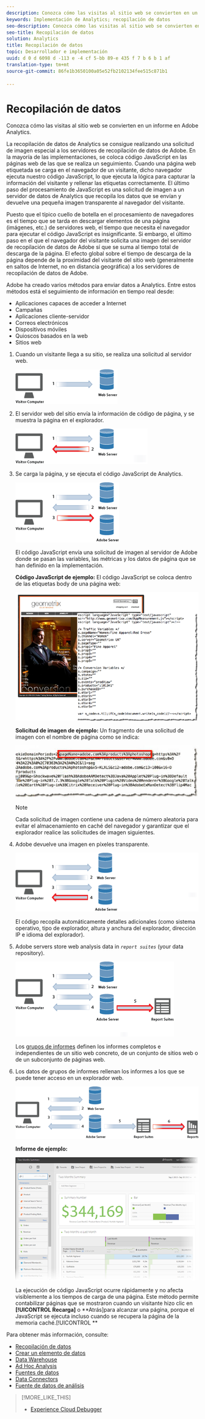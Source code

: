 ```yaml
---
description: Conozca cómo las visitas al sitio web se convierten en un informe en Adobe Analytics.
keywords: Implementación de Analytics; recopilación de datos
seo-description: Conozca cómo las visitas al sitio web se convierten en un informe en Adobe Analytics.
seo-title: Recopilación de datos
solution: Analytics
title: Recopilación de datos
topic: Desarrollador e implementación
uuid: d 0 d 6098 d -113 e -4 cf 5-bb 89-e 435 f 7 b 6 b 1 af
translation-type: tm+mt
source-git-commit: 86fe1b3650100a05e52fb2102134fee515c871b1

---
```



# Recopilación de datos

Conozca cómo las visitas al sitio web se convierten en un informe en Adobe Analytics.

La recopilación de datos de Analytics se consigue realizando una solicitud de imagen especial a los servidores de recopilación de datos de Adobe. En la mayoría de las implementaciones, se coloca código JavaScript en las páginas web de las que se realiza un seguimiento. Cuando una página web etiquetada se carga en el navegador de un visitante, dicho navegador ejecuta nuestro código JavaScript, lo que ejecuta la lógica para capturar la información del visitante y rellenar las etiquetas correctamente. El último paso del procesamiento de JavaScript es una solicitud de imagen a un servidor de datos de Analytics que recopila los datos que se envían y devuelve una pequeña imagen transparente al navegador del visitante.

Puesto que el típico cuello de botella en el procesamiento de navegadores es el tiempo que se tarda en descargar elementos de una página (imágenes, etc.) de servidores web, el tiempo que necesita el navegador para ejecutar el código JavaScript es insignificante. Si embargo, el último paso en el que el navegador del visitante solicita una imagen del servidor de recopilación de datos de Adobe sí que se suma al tiempo total de descarga de la página. El efecto global sobre el tiempo de descarga de la página depende de la proximidad del visitante del sitio web (generalmente en saltos de Internet, no en distancia geográfica) a los servidores de recopilación de datos de Adobe.

Adobe ha creado varios métodos para enviar datos a Analytics. Entre estos métodos está el seguimiento de información en tiempo real desde:

* Aplicaciones capaces de acceder a Internet
* Campañas
* Aplicaciones cliente-servidor
* Correos electrónicos
* Dispositivos móviles
* Quioscos basados en la web
* Sitios web

<!-- 

<p>Need to reconcile with Data Collection topics in the user guide, in this guide, and in reference. </p>

 -->

1. Cuando un visitante llega a su sitio, se realiza una solicitud al servidor web.

   ![](assets/how-data-is-collected-1.png)

1. El servidor web del sitio envía la información de código de página, y se muestra la página en el explorador.

   ![](assets/how-data-is-collected-2.png)

1. Se carga la página, y se ejecuta el código JavaScript de Analytics.

   ![](assets/how-data-is-collected-3.png)

   El código JavaScript envía una solicitud de imagen al servidor de Adobe donde se pasan las variables, las métricas y los datos de página que se han definido en la implementación.

   **Código JavaScript de ejemplo:** El código JavaScript se coloca dentro de las etiquetas body de una página web:

   ![](assets/code-example-geometrixx.png)

   **Solicitud de imagen de ejemplo:** Un fragmento de una solicitud de imagen con el nombre de página como se indica:

   ![](assets/image-request-snippet.png)

   >[!NOTE]
   >
   >Cada solicitud de imagen contiene una cadena de número aleatoria para evitar el almacenamiento en caché del navegador y garantizar que el explorador realice las solicitudes de imagen siguientes.

1. Adobe devuelve una imagen en píxeles transparente.

   ![](assets/how-data-is-collected-4.png)

   El código recopila automáticamente detalles adicionales (como sistema operativo, tipo de explorador, altura y anchura del explorador, dirección IP e idioma del explorador).

1. Adobe servers store web analysis data in *`report suites`* (your data repository).

   ![](assets/how-data-is-collected-5.png)

   Los [grupos de informes](https://marketing.adobe.com/resources/help/en_US/reference/?f=report_suites_admin) definen los informes completos e independientes de un sitio web concreto, de un conjunto de sitios web o de un subconjunto de páginas web.

1. Los datos de grupos de informes rellenan los informes a los que se puede tener acceso en un explorador web.

   ![](assets/how-data-is-collected-6.png)

   **Informe de ejemplo:**

   ![](assets/two-months-summary-project.png)

   La ejecución de código JavaScript ocurre rápidamente y no afecta visiblemente a los tiempos de carga de una página. Este método permite contabilizar páginas que se mostraron cuando un visitante hizo clic en **[!UICONTROL Recarga]** o **Atrás]para alcanzar una página, porque el JavaScript se ejecuta incluso cuando se recupera la página de la memoria caché.[!UICONTROL **

Para obtener más información, consulte:

* [Recopilación de datos](../../implement/js-implementation/data-collection/query-parameters.md)
* [Crear un elemento de datos](../../implement/c-implement-with-dtm/t-data-element.md#task_962EF08CE2AE49B3B739295F6E4792C2)
* [Data Warehouse](https://marketing.adobe.com/resources/help/en_US/reference/data_warehouse.html)
* [Ad Hoc Analysis](https://marketing.adobe.com/resources/help/en_US/dsc/c_getting_started.html)
* [Fuentes de datos](https://marketing.adobe.com/resources/help/en_US/whitepapers/ftp/ftp_datasources.html)
* [Data Connectors](https://marketing.adobe.com/resources/help/en_US/whitepapers/ftp/ftp_genesis.html)
* [Fuente de datos de análisis](/help/export/analytics-data-feed/c-getstarted/data-feed-overview.md)

>[!MORE_LIKE_THIS]
>       
>* [Experience Cloud Debugger](/help/implement/impl-testing/debugger.md)

